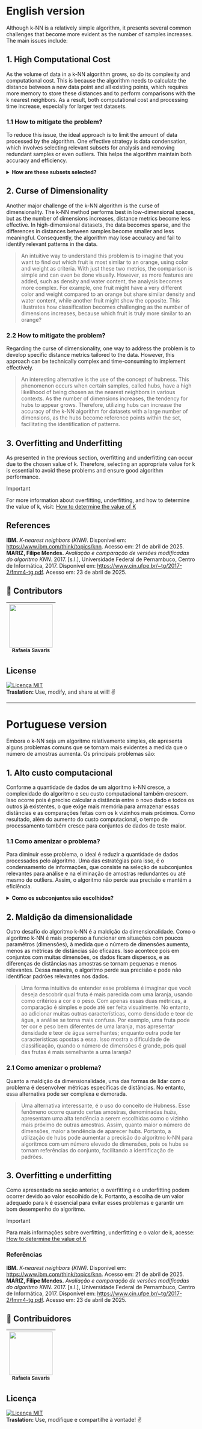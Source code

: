 # English version

Although k-NN is a relatively simple algorithm, it presents several common challenges that become more evident as the number of samples increases. The main issues include:

## 1. High Computational Cost
As the volume of data in a k-NN algorithm grows, so do its complexity and computational cost. This is because the algorithm needs to calculate the distance between a new data point and all existing points, which requires more memory to store these distances and to perform comparisons with the k nearest neighbors. As a result, both computational cost and processing time increase, especially for larger test datasets.

### 1.1 How to mitigate the problem?
To reduce this issue, the ideal approach is to limit the amount of data processed by the algorithm. One effective strategy is data condensation, which involves selecting relevant subsets for analysis and removing redundant samples or even outliers. This helps the algorithm maintain both accuracy and efficiency.

<details>
    <summary><strong>How are these subsets selected?</strong></summary> 
    Various strategies can be used to select data subsets. One common approach is the selection of relevant features using techniques such as Principal Component Analysis (PCA), correlation analysis, or supervised learning algorithms that identify the most influential features for classification. Another strategy involves using methods like Locality-Sensitive Hashing (LSH) or structures like KD-Tree, which approximate the nearest neighbors without comparing the new point to the entire dataset, thereby significantly reducing both time and computational cost.
</details>

## 2. Curse of Dimensionality
Another major challenge of the k-NN algorithm is the curse of dimensionality. The k-NN method performs best in low-dimensional spaces, but as the number of dimensions increases, distance metrics become less effective. In high-dimensional datasets, the data becomes sparse, and the differences in distances between samples become smaller and less meaningful. Consequently, the algorithm may lose accuracy and fail to identify relevant patterns in the data.

> An intuitive way to understand this problem is to imagine that you want to find out which fruit is most similar to an orange, using color and weight as criteria. With just these two metrics, the comparison is simple and can even be done visually. However, as more features are added, such as density and water content, the analysis becomes more complex. For example, one fruit might have a very different color and weight compared to an orange but share similar density and water content, while another fruit might show the opposite. This illustrates how classification becomes challenging as the number of dimensions increases, because which fruit is truly more similar to an orange?

### 2.2 How to mitigate the problem?
Regarding the curse of dimensionality, one way to address the problem is to develop specific distance metrics tailored to the data. However, this approach can be technically complex and time-consuming to implement effectively.

> An interesting alternative is the use of the concept of hubness. This phenomenon occurs when certain samples, called hubs, have a high likelihood of being chosen as the nearest neighbors in various contexts. As the number of dimensions increases, the tendency for hubs to appear grows. Therefore, utilizing hubs can increase the accuracy of the k-NN algorithm for datasets with a large number of dimensions, as the hubs become reference points within the set, facilitating the identification of patterns.

## 3. Overfitting and Underfitting
As presented in the previous section, overfitting and underfitting can occur due to the chosen value of k. Therefore, selecting an appropriate value for k is essential to avoid these problems and ensure good algorithm performance.

> [!IMPORTANT]
> For more information about overfitting, underfitting, and how to determine the value of k, visit: [How to determine the value of K](https://github.com/mevianna/ISA/blob/main/KNN/1.concepts/3.How_to_determine_the_value_of_K.md)

## References
**IBM.** _K-nearest neighbors (KNN)_. Disponível em: https://www.ibm.com/think/topics/knn. Acesso em: 21 de abril de 2025.
**MARIZ, Filipe Mendes.** _Avaliação e comparação de versões modificadas do algoritmo KNN_. 2017. [s.l.], Universidade Federal de Pernambuco, Centro de Informática, 2017. Disponível em: https://www.cin.ufpe.br/~tg/2017-2/fmm4-tg.pdf. Acesso em: 23 de abril de 2025.

## 👾 **Contributors**  
| [<img loading="lazy" src="https://avatars.githubusercontent.com/u/178849007?v=4" width=115><br><sub>Rafaela Savaris</sub>](https://github.com/rafasavaris) |
| :---: |

## **License**  
[![Licença MIT](https://img.shields.io/badge/Licença-MIT-blue.svg)](https://pt.wikipedia.org/wiki/Licen%C3%A7a_MIT)  
**Traslation:** Use, modify, and share at will! ✌️

***

# Portuguese version

Embora o k-NN seja um algoritmo relativamente simples, ele apresenta alguns problemas comuns que se tornam mais evidentes a medida que o número de amostras aumenta. Os principais problemas são:

## 1. Alto custo computacional
Conforme a quantidade de dados de um algoritmo k-NN cresce, a complexidade do algoritmo e seu custo computacional também crescem. Isso ocorre pois é preciso calcular a distância entre o novo dado e todos os outros já existentes, o que exige mais memória para armazenar essas distâncias e as comparações feitas com os k vizinhos mais próximos. Como resultado, além do aumento do custo computacional, o tempo de processamento também cresce para conjuntos de dados de teste maior.

### 1.1 Como amenizar o problema?
Para diminuir esse problema, o ideal é reduzir a quantidade de dados processados pelo algoritmo. Uma das estratégias para isso, é o condensamento de informações, que consiste na seleção de subconjuntos relevantes para análise e na eliminação de amostras redundantes ou até mesmo de outliers. Assim, o algoritmo não perde sua precisão e mantém a eficiência.

<details>
  <summary><strong>Como os subconjuntos são escolhidos?</strong></summary>
  Para a escolha dos subconjuntos de dados, diversas estratégias podem ser adotadas. Uma delas é a seleção de variáveis relevantes através de técnicas como análise de componentes principais (PCA), análise de correlação entre atributos ou o uso de algoritmos de aprendizado supervisionado que identificam as características mais influentes na classificação. Outra estratégia é o uso de algoritmos como Locality-Sensitive Hashing (LSH) ou estruturas como KD-Tree, que aproximam os prováveis vizinhos próximos, sem a necessidade de comparar o novo ponto com todos os dados do conjunto, reduzindo significativamente o tempo e o custo computacional.
</details>

## 2. Maldição da dimensionalidade
Outro desafio do algoritmo k-NN é a maldição da dimensionalidade. Como o algoritmo k-NN é mais propenso a funcionar em situações com poucos paramêtros (dimensões), à medida que o número de dimensões aumenta, menos as métricas de distâncias são eficazes. Isso acontece pois em conjuntos com muitas dimensões, os dados ficam dispersos, e as diferenças de distâncias nas amostras se tornam pequenas e menos relevantes. Dessa maneira, o algoritmo perde sua precisão e pode não identificar padrões relevantes nos dados.

> Uma forma intuitiva de entender esse problema é imaginar que você deseja descobrir qual fruta é mais parecida com uma laranja, usando como critérios a cor e o peso. Com apenas essas duas métricas, a comparação é simples e pode até ser feita visualmente. No entanto, ao adicionar muitas outras características, como densidade e teor de água, a análise se torna mais confusa. Por exemplo, uma fruta pode ter cor e peso bem diferentes de uma laranja, mas apresentar densidade e teor de água semelhantes; enquanto outra pode ter características opostas a essa. Isso mostra a dificuldade de classificação, quando o número de dimensões é grande, pois qual das frutas é mais semelhante a uma laranja?

### 2.1 Como amenizar o problema?
Quanto a maldição da dimensionalidade, uma das formas de lidar com o problema é desenvolver métricas especificas de distâncias. No entanto, essa alternativa pode ser complexa e demorada.

>  Uma alternativa interessante, é o uso do conceito de Hubness. Esse fenômeno ocorre quando certas amostras, denominadas *hubs*, apresentam uma alta tendência a serem escolhidas como o vizinho mais próximo de outras amostras. Assim, quanto maior o número de dimensões, maior a tendência de aparecer hubs. Portanto, a utilização de hubs pode aumentar a precisão do algoritmo k-NN para algoritmos com um número elevado de dimensões, pois os hubs se tornam referências do conjunto, facilitando a identificação de padrões.

## 3. Overfitting e underfitting
Como apresentado na seção anterior, o overfitting e o underfitting podem ocorrer devido ao valor escolhido de k. Portanto, a escolha de um valor adequado para k é essencial para evitar esses problemas e garantir um bom desempenho do algoritmo.

> [!IMPORTANT]
> Para mais informações sobre overfitting, underfitting e o valor de k, acesse: [How to determine the value of K](https://github.com/mevianna/ISA/blob/main/KNN/1.concepts/3.How_to_determine_the_value_of_K.md)

### Referências
**IBM.** _K-nearest neighbors (KNN)_. Disponível em: https://www.ibm.com/think/topics/knn. Acesso em: 21 de abril de 2025.
**MARIZ, Filipe Mendes.** _Avaliação e comparação de versões modificadas do algoritmo KNN_. 2017. [s.l.], Universidade Federal de Pernambuco, Centro de Informática, 2017. Disponível em: https://www.cin.ufpe.br/~tg/2017-2/fmm4-tg.pdf. Acesso em: 23 de abril de 2025.

## 👾 **Contribuidores**  
| [<img loading="lazy" src="https://avatars.githubusercontent.com/u/178849007?v=4" width=115><br><sub>Rafaela Savaris</sub>](https://github.com/rafasavaris) | 
| :---: |

## **Licença**  
[![Licença MIT](https://img.shields.io/badge/Licença-MIT-blue.svg)](https://pt.wikipedia.org/wiki/Licen%C3%A7a_MIT)  
**Traslation:** Use, modifique e compartilhe à vontade! ✌️